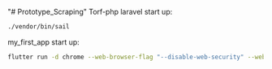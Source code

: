 "# Prototype_Scraping" 
Torf-php laravel start up:
```bash
./vendor/bin/sail
```
my_first_app start up: 
```bash
flutter run -d chrome --web-browser-flag "--disable-web-security" --web-port 52528
```

